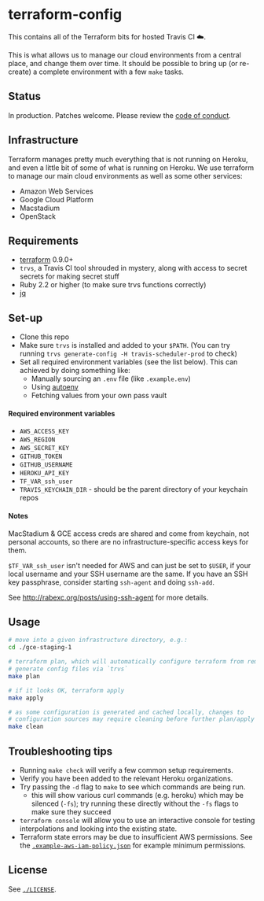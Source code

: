 # terraform-config

This contains all of the Terraform bits for hosted Travis CI :cloud:.

This is what allows us to manage our cloud environments from a central place,
and change them over time. It should be possible to bring up (or re-create) a
complete environment with a few `make` tasks.

## Status

In production.  Patches welcome.  Please review the [code of
conduct](./CODE_OF_CONDUCT.md).

## Infrastructure

Terraform manages pretty much everything that is not running on Heroku, and even
a little bit of some of what is running on Heroku.  We use terraform to manage
our main cloud environments as well as some other services:

* Amazon Web Services
* Google Cloud Platform
* Macstadium
* OpenStack

## Requirements

* [terraform](https://www.terraform.io/) 0.9.0+
* `trvs`, a Travis CI tool shrouded in mystery, along with access to
  secret secrets for making secret stuff
* Ruby 2.2 or higher (to make sure trvs functions correctly)
* [jq](https://stedolan.github.io/jq/)


## Set-up

* Clone this repo
* Make sure `trvs` is installed and added to your `$PATH`. (You can try running
  `trvs generate-config -H travis-scheduler-prod` to check)
* Set all required environment variables (see the list below). This can achieved
  by doing something like:
	* Manually sourcing an `.env` file (like `.example.env`)
	* Using [autoenv](https://github.com/kennethreitz/autoenv)
	* Fetching values from your own pass vault

#### Required environment variables

* `AWS_ACCESS_KEY`
* `AWS_REGION`
* `AWS_SECRET_KEY`
* `GITHUB_TOKEN`
* `GITHUB_USERNAME`
* `HEROKU_API_KEY`
* `TF_VAR_ssh_user`
* `TRAVIS_KEYCHAIN_DIR` - should be the parent directory of your keychain repos

#### Notes

MacStadium & GCE access creds are shared and come from keychain, not
personal accounts, so there are no infrastructure-specific access keys
for them.

`$TF_VAR_ssh_user` isn't needed for AWS and can just be set to `$USER`, if your
local username and your SSH username are the same. If you have an SSH key
passphrase, consider starting `ssh-agent` and doing `ssh-add`.

See http://rabexc.org/posts/using-ssh-agent for more details.


## Usage

``` bash
# move into a given infrastructure directory, e.g.:
cd ./gce-staging-1

# terraform plan, which will automatically configure terraform from remote and
# generate config files via `trvs`
make plan

# if it looks OK, terraform apply
make apply

# as some configuration is generated and cached locally, changes to
# configuration sources may require cleaning before further plan/apply
make clean
```

## Troubleshooting tips

* Running `make check` will verify a few common setup requirements.
* Verify you have been added to the relevant Heroku organizations.
* Try passing the `-d` flag to `make` to see which commands are being
run.
	* this will show various curl commands (e.g. heroku) which may be
	silenced (`-fs`); try running these directly without the `-fs`
	flags to make sure they succeed
* `terraform console` will allow you to use an interactive console for
  testing interpolations and looking into the existing state.
* Terraform state errors may be due to insufficient AWS permissions.  See the
  [`.example-aws-iam-policy.json`](./.example-aws-iam-policy.json) for example
minimum permissions.

## License

See [`./LICENSE`](./LICENSE).
